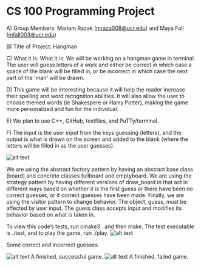 # CS 100 Programming Project
A) Group Members: Mariam Razak (mraza008@ucr.edu) and Maya Fall (mfall003@ucr.edu)

B) Title of Project: Hangman

C) What it is: What it is: We will be working on a hangman game in terminal. The user will guess letters of a work and either be correct in which case a space of the blank will be filled in, or be incorrect in which case the next part of the 'man' will be drawn. 

D) This game will be interesting because it will help the reader increase their spelling and word recognition abilities. It will also allow the user to choose themed words (ie Shakespere or Harry Potter), making the game more personalized and fun for the individual. 

E) We plan to use C++, GitHub, textfiles, and PuTTy/terminal. 

F) The input is the user input from the keys guessing (letters), and the output is what is drawn on the screen and added to the blank (where the letters will be filled in as the user guesses). 

![alt text](https://github.com/cs100/final-project-mm/blob/master/images/final5.png)

We are using the abstract factory pattern by having an abstract base class (board) and concrete classes fullboard and emptyboard. We are using the strategy pattern by having different versions of draw_board in that act in different ways based on whether it is the first guess or there have been no correct guesses, or if correct guesses have been made. Finally, we are using the visitor pattern to change behavior. The object, guess, must be affected by user input. The guess class accepts input and modifies its behavior based on what is taken in. 

To view this code’s tests, run cmake3 . and then make. The test executable is ./test, and to play the game, run ./play.
![alt text](https://github.com/cs100/final-project-mm/blob/master/images/final1.JPG)

Some correct and incorrect guesses. 

![alt text](https://github.com/cs100/final-project-mm/blob/master/images/final2.JPG)
A finished, successful game. 
![alt text](https://github.com/cs100/final-project-mm/blob/master/images/final3.JPG)
A finished, failed game. 
